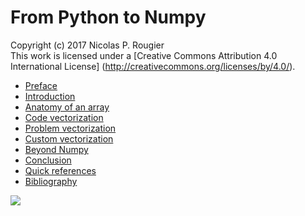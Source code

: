 # From Python to Numpy
Copyright (c) 2017 Nicolas P. Rougier  
This work is licensed under a
[Creative Commons Attribution 4.0 International License]
(http://creativecommons.org/licenses/by/4.0/).

* [Preface](01-preface.rst)
* [Introduction](02-introduction.rst)
* [Anatomy of an array](03-anatomy.rst)
* [Code vectorization](04-code-vectorization.rst)
* [Problem vectorization](05-problem-vectorization.rst)
* [Custom vectorization](06-custom-vectorization.rst)
* [Beyond Numpy](07-beyond-numpy.rst)
* [Conclusion](08-conclusion.rst)
* [Quick references](09-quick-reference.rst)
* [Bibliography](10-bibliography.rst)

![](data/cubs.png)

